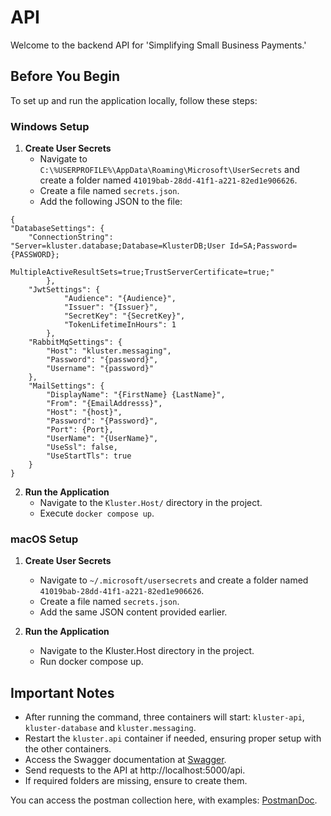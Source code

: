 # API

Welcome to the backend API for 'Simplifying Small Business Payments.'

## Before You Begin

To set up and run the application locally, follow these steps:

### Windows Setup

1. **Create User Secrets**
    - Navigate to `C:\%USERPROFILE%\AppData\Roaming\Microsoft\UserSecrets` and create a folder
      named `41019bab-28dd-41f1-a221-82ed1e906626`.
    - Create a file named `secrets.json`.
    - Add the following JSON to the file:

```
{
"DatabaseSettings": {
    "ConnectionString": "Server=kluster.database;Database=KlusterDB;User Id=SA;Password={PASSWORD};
            MultipleActiveResultSets=true;TrustServerCertificate=true;"
        },
    "JwtSettings": {
            "Audience": "{Audience}",
            "Issuer": "{Issuer}",
            "SecretKey": "{SecretKey}",
            "TokenLifetimeInHours": 1
        },
    "RabbitMqSettings": {
        "Host": "kluster.messaging",
        "Password": "{password}",
        "Username": "{password}"
    },
    "MailSettings": {
        "DisplayName": "{FirstName} {LastName}",
        "From": "{EmailAddresss}",
        "Host": "{host}",
        "Password": "{Password}",
        "Port": {Port},
        "UserName": "{UserName}",
        "UseSsl": false,
        "UseStartTls": true
    }
}
```

2. **Run the Application**
    - Navigate to the `Kluster.Host/` directory in the project.
    - Execute `docker compose up`.

### macOS Setup
1. **Create User Secrets**
   - Navigate to `~/.microsoft/usersecrets` and create a folder named `41019bab-28dd-41f1-a221-82ed1e906626`.
   - Create a file named `secrets.json`.
   - Add the same JSON content provided earlier.

2. **Run the Application**  
   - Navigate to the Kluster.Host directory in the project.
   - Run docker compose up.

## Important Notes
- After running the command, three containers will start: `kluster-api`, `kluster-database` and `kluster.messaging`.
- Restart the `kluster.api` container if needed, ensuring proper setup with the other containers.
- Access the Swagger documentation at [Swagger](http://localhost:5000/swagger/index.html).
- Send requests to the API at http://localhost:5000/api.
- If required folders are missing, ensure to create them.

You can access the postman collection here, with examples: [PostmanDoc](https://documenter.getpostman.com/view/22039666/2s9YeAAumQ).
